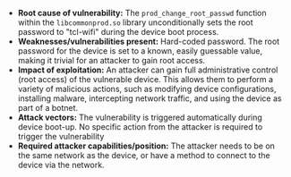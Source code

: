- **Root cause of vulnerability:** The `prod_change_root_passwd` function within the `libcommonprod.so` library unconditionally sets the root password to "tcl-wifi" during the device boot process.
- **Weaknesses/vulnerabilities present:** Hard-coded password. The root password for the device is set to a known, easily guessable value, making it trivial for an attacker to gain root access.
- **Impact of exploitation:** An attacker can gain full administrative control (root access) of the vulnerable device. This allows them to perform a variety of malicious actions, such as modifying device configurations, installing malware, intercepting network traffic, and using the device as part of a botnet.
- **Attack vectors:** The vulnerability is triggered automatically during device boot-up. No specific action from the attacker is required to trigger the vulnerability
- **Required attacker capabilities/position:** The attacker needs to be on the same network as the device, or have a method to connect to the device via the network.